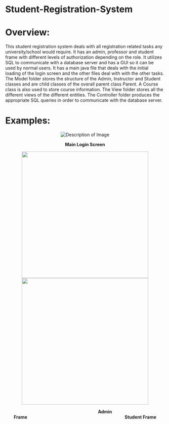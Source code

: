# Student-Registration-System
# Overview:
This student registration system deals with all registration related tasks any university/school would require. It has an admin, professor and student frame with different levels of authorization depending on the role. It utilizes SQL to communicate with a database server and has a GUI so it can be used by normal users. It has a main java file that deals with the initial loading of the login screen and the other files deal with with the other tasks. The Model folder stores the structure of the Admin, Instructor and Student classes and are child classes of the overall parent class Parent. A Course class is also used to store course information. The View folder stores all the different views of the different entities. The Controller folder produces the appropriate SQL queries in order to communicate with the database server. 
# Examples:
<p align="center"> 
  <img src="https://github.com/Amrtamer711/Student-Registration-System/assets/131773782/70c590a8-643a-41f3-862b-153a995d1330" alt="Description of Image">
</p>
<p align="center"><strong>Main Login Screen</strong></p>
<div style="display: flex; justify-content: space-between;">
    <div style="text-align: center;">
        <img src="https://github.com/Amrtamer711/Student-Registration-System/assets/131773782/a9b8c6d7-d7f0-4f6b-8183-92ebc8bcb5ca" height=400 width="400"/> <img src="https://github.com/Amrtamer711/Student-Registration-System/assets/131773782/ffd255a7-e5cf-4fe2-9bd5-3b06a2f31ad5" height=400 width="400"/>
        <p><strong>&emsp;&emsp;&emsp;&emsp;&emsp;&emsp;&emsp;&emsp;&emsp;Admin Frame&emsp;&emsp;&emsp;&emsp;&emsp;&emsp;&emsp;&emsp;&emsp;&emsp;&emsp;&emsp;&emsp;&emsp;&emsp;&emsp;&emsp;&emsp;&emsp;&emsp;&emsp;&emsp;Student Frame</strong></p>
    </div>
</div>

